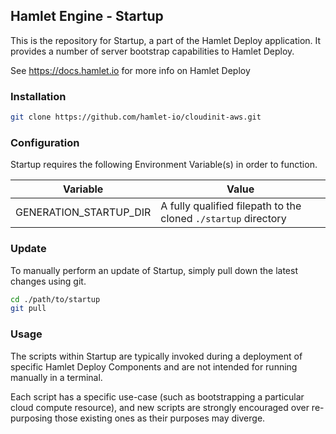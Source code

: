 ## Hamlet Engine - Startup

This is the repository for Startup, a part of the Hamlet Deploy application. It provides a number of server bootstrap capabilities to Hamlet Deploy.

See https://docs.hamlet.io for more info on Hamlet Deploy

### Installation

```bash
git clone https://github.com/hamlet-io/cloudinit-aws.git
```

### Configuration

Startup requires the following Environment Variable(s) in order to function.

| Variable            | Value                                                                                    |
|---------------------|------------------------------------------------------------------------------------------|
| GENERATION_STARTUP_DIR | A fully qualified filepath to the cloned `./startup` directory |

### Update 

To manually perform an update of Startup, simply pull down the latest changes using git.

```bash
cd ./path/to/startup
git pull
```

### Usage

The scripts within Startup are typically invoked during a deployment of specific Hamlet Deploy Components and are not intended for running manually in a terminal.

Each script has a specific use-case (such as bootstrapping a particular cloud compute resource), and new scripts are strongly encouraged over re-purposing those existing ones as their purposes may diverge.
